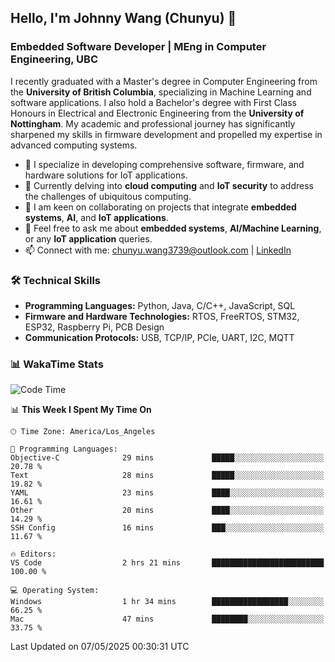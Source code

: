 ## Hello, I'm Johnny Wang (Chunyu) 👋

### Embedded Software Developer | MEng in Computer Engineering, UBC

I recently graduated with a Master's degree in Computer Engineering from the **University of British Columbia**, specializing in Machine Learning and software applications. I also hold a Bachelor's degree with First Class Honours in Electrical and Electronic Engineering from the **University of Nottingham**. My academic and professional journey has significantly sharpened my skills in firmware development and propelled my expertise in advanced computing systems.

- 🔭 I specialize in developing comprehensive software, firmware, and hardware solutions for IoT applications.
- 🌱 Currently delving into **cloud computing** and **IoT security** to address the challenges of ubiquitous computing.
- 🤝 I am keen on collaborating on projects that integrate **embedded systems**, **AI**, and **IoT applications**.
- 💬 Feel free to ask me about **embedded systems**, **AI/Machine Learning**, or any **IoT application** queries.
- 📫 Connect with me: [chunyu.wang3739@outlook.com](mailto:chunyu.wang3739@outlook.com) | [LinkedIn](https://www.linkedin.com/in/shycw1/)


### 🛠️ Technical Skills
- **Programming Languages:** Python, Java, C/C++, JavaScript, SQL
- **Firmware and Hardware Technologies:** RTOS, FreeRTOS, STM32, ESP32, Raspberry Pi, PCB Design
- **Communication Protocols:** USB, TCP/IP, PCIe, UART, I2C, MQTT

### 📊 WakaTime Stats
<!--START_SECTION:waka-->
![Code Time](http://img.shields.io/badge/Code%20Time-94%20hrs%2035%20mins-blue)

📊 **This Week I Spent My Time On** 

```text
🕑︎ Time Zone: America/Los_Angeles

💬 Programming Languages: 
Objective-C              29 mins             █████░░░░░░░░░░░░░░░░░░░░   20.78 % 
Text                     28 mins             █████░░░░░░░░░░░░░░░░░░░░   19.82 % 
YAML                     23 mins             ████░░░░░░░░░░░░░░░░░░░░░   16.61 % 
Other                    20 mins             ████░░░░░░░░░░░░░░░░░░░░░   14.29 % 
SSH Config               16 mins             ███░░░░░░░░░░░░░░░░░░░░░░   11.67 % 

🔥 Editors: 
VS Code                  2 hrs 21 mins       █████████████████████████   100.00 % 

💻 Operating System: 
Windows                  1 hr 34 mins        █████████████████░░░░░░░░   66.25 % 
Mac                      47 mins             ████████░░░░░░░░░░░░░░░░░   33.75 % 
```


 Last Updated on 07/05/2025 00:30:31 UTC
<!--END_SECTION:waka-->
